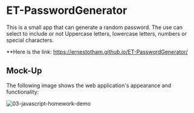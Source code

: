 # ET-PasswordGenerator

This is a small app that can generate a random password. The use can select to include or not Uppercase letters, lowercase letters, numbers or special characters.

**Here is the link: https://ernestotham.github.io/ET-PasswordGenerator/



## Mock-Up

The following image shows the web application's appearance and functionality:


![03-javascript-homework-demo](https://user-images.githubusercontent.com/23125242/146104495-928496d1-e49e-4144-91f1-046fda257144.png)
